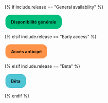 {% if include.release == "General availability" %}

<span style="display: inline-flex; align-items: center; background: #00bf7d; color: rgba(0, 0, 0, .87); padding: 6px 17px; border-radius: 16px; font-size: 14px; height: 32px; margin: 3px; transition: all .3s ease; border: 1px solid transparent; font-weight: bold;">
    Disponibilité générale
</span>

{% elsif include.release == "Early access" %}

<span style="display: inline-flex; align-items: center; background: #ff9349; color: rgba(0, 0, 0, .87); padding: 6px 17px; border-radius: 16px; font-size: 14px; height: 32px; margin: 3px; transition: all .3s ease; border: 1px solid transparent; font-weight: bold;">
    Accès anticipé
</span>


{% elsif include.release == "Beta" %}

<span style="display: inline-flex; align-items: center; background: #50c5d4; color: rgba(0, 0, 0, .87); padding: 6px 17px; border-radius: 16px; font-size: 14px; height: 32px; margin: 3px; transition: all .3s ease; border: 1px solid transparent; font-weight: bold;">
    Bêta
</span>

{% endif %}
